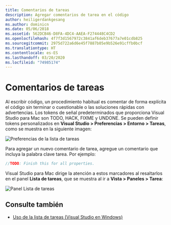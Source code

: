 ```yaml
---
title: Comentarios de tareas
description: Agregar comentarios de tarea en el código
author: heiligerdankgesang
ms.author: dominicn
ms.date: 05/06/2018
ms.assetid: 562DCB46-D8FA-4DC4-AAEA-F274448C4CD2
ms.openlocfilehash: 4f7f3d1567972c3841af6deb37677a7e01cdb825
ms.sourcegitcommit: 2975d722a6d6e45f7887b05e9b526e91cffb0bcf
ms.translationtype: HT
ms.contentlocale: es-ES
ms.lasthandoff: 03/20/2020
ms.locfileid: "74985174"
---
```

# <a name="task-comments"></a>Comentarios de tareas

Al escribir código, un procedimiento habitual es comentar de forma explícita el código sin terminar o cuestionable o las soluciones rápidas con advertencias. Los tokens de señal predeterminados que proporciona Visual Studio para Mac son TODO, HACK, FIXME y UNDONE. Se pueden definir tokens personalizados en **Visual Studio > Preferencias > Entorno > Tareas**, como se muestra en la siguiente imagen:

![Preferencias de la lista de tareas](media/source-editor-image10.png)

Para agregar un nuevo comentario de tarea, agregue un comentario que incluya la palabra clave tarea. Por ejemplo:

```csharp
//TODO: Finish this for all properties.
```

Visual Studio para Mac dirige la atención a estos marcadores al resaltarlos en el panel **Lista de tareas**, que se muestra al ir a **Vista > Paneles > Tarea**:

![Panel Lista de tareas](media/source-editor-image11.png)

## <a name="see-also"></a>Consulte también

- [Uso de la lista de tareas (Visual Studio en Windows)](/visualstudio/ide/using-the-task-list)